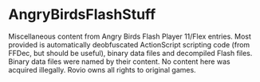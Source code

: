 # AngryBirdsFlashStuff

Miscellaneous content from Angry Birds Flash Player 11/Flex entries. Most provided is automatically deobfuscated ActionScript scripting code (from FFDec, but should be useful), binary data files and decompiled Flash files. Binary data files were named by their content. No content here was acquired illegally. Rovio owns all rights to original games.

